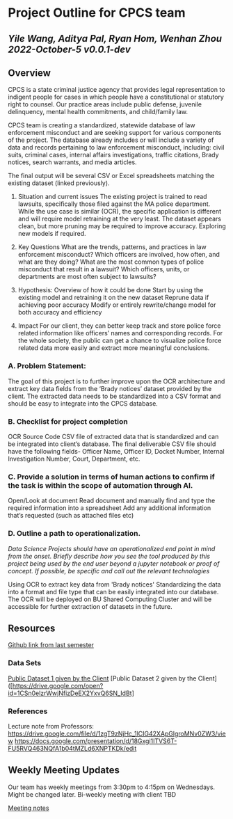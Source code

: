 # Project Outline for CPCS team

## _Yile Wang,  Aditya Pal, Ryan Hom, Wenhan Zhou  2022-October-5 v0.0.1-dev_

## Overview

CPCS is a state criminal justice agency that provides legal representation to indigent people for cases in which people have a constitutional or statutory right to counsel.  Our practice areas include public defense, juvenile delinquency, mental health commitments, and child/family law.

CPCS team is creating a standardized, statewide database of law enforcement misconduct and are seeking support for various components of the project.  The database already includes or will include a variety of data and records pertaining to law enforcement misconduct, including: civil suits, criminal cases, internal affairs investigations, traffic citations, Brady notices, search warrants, and media articles.

The final output will be several CSV or Excel spreadsheets matching the existing dataset (linked previously). 

1. Situation and current issues
	The existing project is trained to read lawsuits, specifically those filed against the MA police department. While the use case is similar (OCR), the specific application is different and will require model retraining at the very least. The dataset appears clean, but more pruning may be required to improve accuracy. Exploring new models if required.
2. Key Questions
What are the trends, patterns, and practices in law enforcement misconduct?
Which officers are involved, how often, and what are they doing?
What are the most common types of police misconduct that result in a lawsuit?
Which officers, units, or departments are most often subject to lawsuits?

3. Hypothesis: Overview of how it could be done
	Start by using the existing model and retraining it on the new dataset
	Reprune data if achieving poor accuracy
	Modify or entirely rewrite/change model for both accuracy and efficiency
4. Impact
For our client, they can better keep track and store police force related information like officers’ names and corresponding records. For the whole society, the public can get a chance to visualize police force related data more easily and extract more meaningful conclusions.


### A. Problem Statement: 

The goal of this project is to further improve upon the OCR architecture and extract key data fields from the ‘Brady notices’ dataset provided by the client. The extracted data needs to be standardized into a CSV format and should be easy to integrate into the CPCS database.


### B. Checklist for project completion


OCR Source Code
CSV file of extracted data that is standardized and can be integrated into client’s database.
The final deliverable CSV file should have the following fields-
Officer Name, Officer ID, Docket Number, Internal Investigation Number, Court, Department, etc.


### C. Provide a solution in terms of human actions to confirm if the task is within the scope of automation through AI. 


Open/Look at document
Read document and manually find and type the required information into a spreadsheet
Add any additional information that’s requested (such as attached files etc) 


### D. Outline a path to operationalization.

_Data Science Projects should have an operationalized end point in mind from the onset. Briefly describe how you see the tool
 produced by this project being used by the end user beyond a jupyter notebook or proof of concept. If possible, be specific and
 call out the relevant technologies_


Using OCR to extract key data from 'Brady notices' 
Standardizing the data into a format and file type that can be easily integrated into our database. 
The OCR will be deployed on BU Shared Computing Cluster and will be accessible for further extraction of datasets in the future.



## Resources

[Github link from last semester](https://drive.google.com/drive/folders/16RRbVDCfQVsVaPO2ziyq9P8vNa9SFthv)


### Data Sets


[Public Dataset 1 given by the Client](https://drive.google.com/open?id=1CSn0elzrWwjNfizDeEX2YxvQ6SN_IdBt)
[Public Dataset 2 given by the Client]([https://drive.google.com/open?id=1CSn0elzrWwjNfizDeEX2YxvQ6SN_IdBt]



### References

Lecture note from Professors:
https://drive.google.com/file/d/1zgT9zNjHc_1lCIG42XApGlgroMNv0ZW3/view
https://docs.google.com/presentation/d/18Gxgi1ITVS6T-FU5RVQ463NQfA1b04tMZLd6XNPTKDk/edit



## Weekly Meeting Updates

Our team has weekly meetings from 3:30pm to 4:15pm on Wednesdays. Might be changed later.
Bi-weekly meeting with client TBD

[Meeting notes](https://docs.google.com/document/d/1ccZFtlUd6iiBPOcO2sUgpn-_ya-qcng9ljRkd69B_1U/edit?pli=1)

